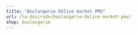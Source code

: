 ```yaml
---
title: "Boulangerie Délice market PMU"
url: /la-desirade/boulangerie-delice-market-pmu/
shop: boulangerie
---
```

